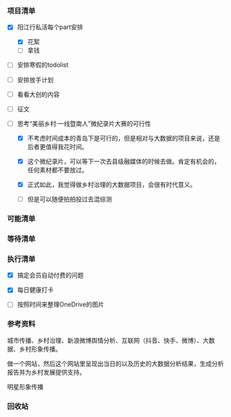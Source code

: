### 项目清单

- [x] 阳江行私活每个part安排
  - [x] 花絮
  - [ ] 拿钱
  
- [ ] 安排寒假的todolist

- [ ] 安排放手计划

- [ ] 看看大创的内容

- [ ] 征文

- [ ] 思考“美丽乡村·一线暨南人”微纪录片大赛的可行性

  - [x] 不考虑时间成本的青岛下是可行的，但是相对与大数据的项目来说，还是后者更值得我花时间。
  - [x] 这个微纪录片，可以等下一次去县级融媒体的时候去做。肯定有机会的，任何素材都不要放过。
  - [x] 正式如此，我觉得做乡村治理的大数据项目，会很有时代意义。
  - [ ] 但是可以随便拍拍投过去混综测

  

  

### 可能清单

### 等待清单

### 执行清单

- [x] 搞定会员自动付费的问题

- [x] 每日健康打卡

- [ ] 按照时间来整理OneDrive的图片

  

### 参考资料

城市传播、乡村治理、新浪微博舆情分析、互联网（抖音、快手、微博）、大数据、乡村形象传播。



做一个网站，然后这个网站里呈现出当日的以及历史的大数据分析结果，生成分析报告并为乡村发展提供支持。



明星形象传播

### 回收站

